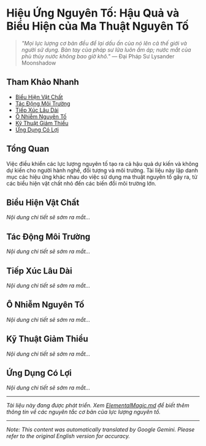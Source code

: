 # **Hiệu Ứng Nguyên Tố**: Hậu Quả và Biểu Hiện của Ma Thuật Nguyên Tố

> *"Mọi lực lượng cơ bản đều để lại dấu ấn của nó lên cả thế giới và người sử dụng. Bàn tay của pháp sư lửa luôn ấm áp; nước mắt của phù thủy nước không bao giờ khô."* — Đại Pháp Sư Lysander Moonshadow

## Tham Khảo Nhanh
- [Biểu Hiện Vật Chất](#physical-manifestations)
- [Tác Động Môi Trường](#environmental-impact)
- [Tiếp Xúc Lâu Dài](#long-term-exposure)
- [Ô Nhiễm Nguyên Tố](#elemental-contamination)
- [Kỹ Thuật Giảm Thiểu](#mitigation-techniques)
- [Ứng Dụng Có Lợi](#beneficial-applications)

## Tổng Quan

Việc điều khiển các lực lượng nguyên tố tạo ra cả hậu quả dự kiến và không dự kiến cho người hành nghề, đối tượng và môi trường. Tài liệu này lập danh mục các hiệu ứng khác nhau do việc sử dụng ma thuật nguyên tố gây ra, từ các biểu hiện vật chất nhỏ đến các biến đổi môi trường lớn.

## Biểu Hiện Vật Chất

*Nội dung chi tiết sẽ sớm ra mắt...*

## Tác Động Môi Trường

*Nội dung chi tiết sẽ sớm ra mắt...*

## Tiếp Xúc Lâu Dài

*Nội dung chi tiết sẽ sớm ra mắt...*

## Ô Nhiễm Nguyên Tố

*Nội dung chi tiết sẽ sớm ra mắt...*

## Kỹ Thuật Giảm Thiểu

*Nội dung chi tiết sẽ sớm ra mắt...*

## Ứng Dụng Có Lợi

*Nội dung chi tiết sẽ sớm ra mắt...*

---

*Tài liệu này đang được phát triển. Xem [ElementalMagic.md](/codex/Magics/Elements/ElementalMagic.md) để biết thêm thông tin về các nguyên tắc cơ bản của lực lượng nguyên tố.*


---
_Note: This content was automatically translated by Google Gemini. Please refer to the original English version for accuracy._